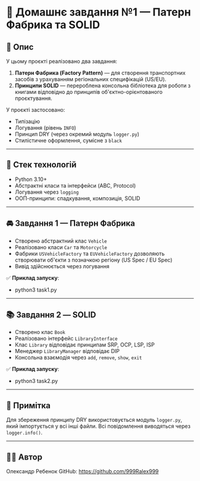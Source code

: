 # 🧠 Домашнє завдання №1 — Патерн Фабрика та SOLID

## 📌 Опис

У цьому проєкті реалізовано два завдання:

1. **Патерн Фабрика (Factory Pattern)** — для створення транспортних засобів з урахуванням регіональних специфікацій (US/EU).
2. **Принципи SOLID** — перероблена консольна бібліотека для роботи з книгами відповідно до принципів об'єктно-орієнтованого проєктування.

У проєкті застосовано:
- Типізацію
- Логування (рівень `INFO`)
- Принцип DRY (через окремий модуль `logger.py`)
- Стилістичне оформлення, сумісне з `black`

---

## 🧰 Стек технологій

- Python 3.10+
- Абстрактні класи та інтерфейси (ABC, Protocol)
- Логування через `logging`
- ООП-принципи: спадкування, композиція, SOLID

---

## 🚘 Завдання 1 — Патерн Фабрика

- Створено абстрактний клас `Vehicle`
- Реалізовано класи `Car` та `Motorcycle`
- Фабрики `USVehicleFactory` та `EUVehicleFactory` дозволяють створювати об'єкти з позначкою регіону (US Spec / EU Spec)
- Вивід здійснюється через логування

✅ **Приклад запуску**:

- python3 task1.py

---

## 📚 Завдання 2 — SOLID

- Створено клас `Book`
- Реалізовано інтерфейс `LibraryInterface`
- Клас `Library` відповідає принципам SRP, OCP, LSP, ISP 
- Менеджер `LibraryManager` відповідає DIP
- Консольна взаємодія через `add`, `remove`, `show`, `exit`

✅ **Приклад запуску**:

- python3 task2.py

---

## 📝 Примітка
Для збереження принципу DRY використовується модуль `logger.py`, який імпортується у всі інші файли. Всі повідомлення виводяться через `logger.info()`.

---

## 👨‍💻 Автор
Олександр Ребенок
GitHub: https://github.com/999Ralex999